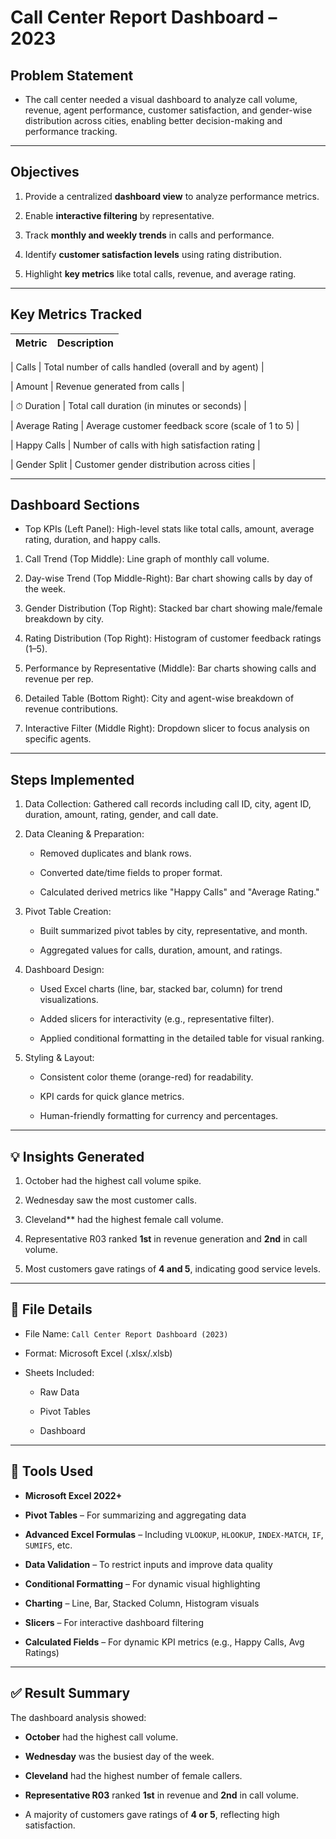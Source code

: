 
# Call Center Report Dashboard – 2023 

## Problem Statement 

- The call center needed a visual dashboard to analyze call volume, revenue, agent performance, customer satisfaction, and gender-wise distribution across cities, enabling better decision-making and performance tracking.
---

## Objectives

1. Provide a centralized **dashboard view** to analyze performance metrics.
 
2. Enable **interactive filtering** by representative.

3. Track **monthly and weekly trends** in calls and performance.
   
4. Identify **customer satisfaction levels** using rating distribution.
   
5. Highlight **key metrics** like total calls, revenue, and average rating.

---

## Key Metrics Tracked

| Metric            | Description |
|-------------------|-------------|

|  Calls         | Total number of calls handled (overall and by agent) |

|  Amount        | Revenue generated from calls |

| ⏱ Duration      | Total call duration (in minutes or seconds) |

|  Average Rating | Average customer feedback score (scale of 1 to 5) |

|  Happy Calls   | Number of calls with high satisfaction rating |

|  Gender Split  | Customer gender distribution across cities |

---

## Dashboard Sections

-  Top KPIs (Left Panel): High-level stats like total calls, amount, average rating, duration, and happy calls.
  
  1) Call Trend (Top Middle): Line graph of monthly call volume.
 
  2) Day-wise Trend (Top Middle-Right): Bar chart showing calls by day of the week.
 
  3) Gender Distribution (Top Right): Stacked bar chart showing male/female breakdown by city.
 
  4) Rating Distribution (Top Right): Histogram of customer feedback ratings (1–5).
  
  5) Performance by Representative (Middle): Bar charts showing calls and revenue per rep.
 
  6) Detailed Table (Bottom Right): City and agent-wise breakdown of revenue contributions.
  
  7) Interactive Filter (Middle Right): Dropdown slicer to focus analysis on specific agents.

---

## Steps Implemented

1) Data Collection: Gathered call records including call ID, city, agent ID, duration, amount, rating, gender, and call date.

2) Data Cleaning & Preparation:

   - Removed duplicates and blank rows.
     
   - Converted date/time fields to proper format.
     
   - Calculated derived metrics like "Happy Calls" and "Average Rating."

3) Pivot Table Creation:
   
   - Built summarized pivot tables by city, representative, and month.
     
   - Aggregated values for calls, duration, amount, and ratings.

4) Dashboard Design:

   - Used Excel charts (line, bar, stacked bar, column) for trend visualizations.
     
   - Added slicers for interactivity (e.g., representative filter).
     
   - Applied conditional formatting in the detailed table for visual ranking.

5) Styling & Layout:
   
   - Consistent color theme (orange-red) for readability.
     
   - KPI cards for quick glance metrics.
     
   - Human-friendly formatting for currency and percentages.

---

## 💡 Insights Generated

1) October had the highest call volume spike.

2) Wednesday saw the most customer calls.

3) Cleveland** had the highest female call volume.
   
4) Representative R03 ranked **1st** in revenue generation and **2nd** in call volume.

5) Most customers gave ratings of **4 and 5**, indicating good service levels.

---

## 📁 File Details

- File Name: `Call Center Report Dashboard (2023)`
 
- Format: Microsoft Excel (.xlsx/.xlsb)
  
- Sheets Included:
  
  - Raw Data
    
  - Pivot Tables
    
  - Dashboard

---

## 🔧 Tools Used

- **Microsoft Excel 2022+**
  
- **Pivot Tables** – For summarizing and aggregating data
  
- **Advanced Excel Formulas** – Including `VLOOKUP`, `HLOOKUP`, `INDEX-MATCH`, `IF`, `SUMIFS`, etc.
  
- **Data Validation** – To restrict inputs and improve data quality
  
- **Conditional Formatting** – For dynamic visual highlighting
  
- **Charting** – Line, Bar, Stacked Column, Histogram visuals
  
- **Slicers** – For interactive dashboard filtering
  
- **Calculated Fields** – For dynamic KPI metrics (e.g., Happy Calls, Avg Ratings)

---

## ✅ Result Summary

The dashboard analysis showed:

- **October** had the highest call volume.
  
- **Wednesday** was the busiest day of the week.
  
- **Cleveland** had the highest number of female callers.
  
- **Representative R03** ranked **1st** in revenue and **2nd** in call volume.
  
- A majority of customers gave ratings of **4 or 5**, reflecting high satisfaction.
